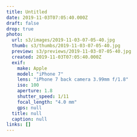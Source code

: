 ```yaml
---
title: Untitled
date: 2019-11-03T07:05:40.000Z
draft: false
drop: true
photo:
  url: s3/images/2019-11-03-07-05-40.jpg
  thumb: s3/thumbs/2019-11-03-07-05-40.jpg
  preview: s3/previews/2019-11-03-07-05-40.jpg
  created: 2019-11-03T07:05:40.000Z
  exif:
    make: Apple
    model: "iPhone 7"
    lens: "iPhone 7 back camera 3.99mm f/1.8"
    iso: 100
    aperture: 1.8
    shutter_speed: 1/11
    focal_length: "4.0 mm"
    gps: null
  title: null
  caption: null
links: []
---
```

